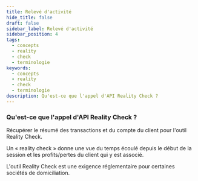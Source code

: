 ```yaml
---
title: Relevé d'activité
hide_title: false
draft: false
sidebar_label: Relevé d'activité
sidebar_position: 4
tags:
  - concepts
  - reality
  - check
  - terminologie
keywords:
  - concepts
  - reality
  - check
  - terminologie
description: Qu'est-ce que l'appel d'API Reality Check ?
---
```


### Qu'est-ce que l'appel d'API Reality Check ?

Récupérer le résumé des transactions et du compte du client pour l'outil Reality Check.

Un « reality check » donne une vue du temps écoulé depuis le début de la session et les profits/pertes du client qui y est associé.

L'outil Reality Check est une exigence réglementaire pour certaines sociétés de domiciliation.
